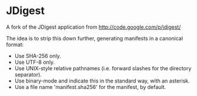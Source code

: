JDigest
=======

A fork of the JDigest application from http://code.google.com/p/jdigest/

The idea is to strip this down further, generating manifests in a canonical format:

* Use SHA-256 only.
* Use UTF-8 only.
* Use UNIX-style relative pathnames (i.e. forward slashes for the directory separator).
* Use binary-mode and indicate this in the standard way, with an asterisk.
* Use a file name 'manifest.sha256' for the manifest, by default.
